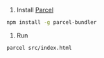 1. Install [Parcel](https://parceljs.org/)
  ```bash
  npm install -g parcel-bundler
  ```

1. Run
  ```
  parcel src/index.html
  ```